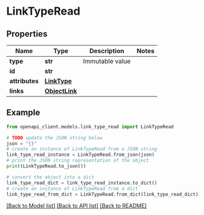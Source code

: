 # LinkTypeRead


## Properties

Name | Type | Description | Notes
------------ | ------------- | ------------- | -------------
**type** | **str** | Immutable value | 
**id** | **str** |  | 
**attributes** | [**LinkType**](LinkType.md) |  | 
**links** | [**ObjectLink**](ObjectLink.md) |  | 

## Example

```python
from openapi_client.models.link_type_read import LinkTypeRead

# TODO update the JSON string below
json = "{}"
# create an instance of LinkTypeRead from a JSON string
link_type_read_instance = LinkTypeRead.from_json(json)
# print the JSON string representation of the object
print(LinkTypeRead.to_json())

# convert the object into a dict
link_type_read_dict = link_type_read_instance.to_dict()
# create an instance of LinkTypeRead from a dict
link_type_read_from_dict = LinkTypeRead.from_dict(link_type_read_dict)
```
[[Back to Model list]](../README.md#documentation-for-models) [[Back to API list]](../README.md#documentation-for-api-endpoints) [[Back to README]](../README.md)


